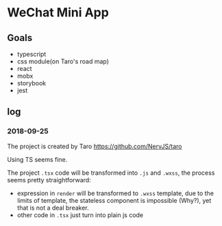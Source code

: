 # WeChat Mini App 

## Goals

+ typescript
+ css module(on Taro's road map)
+ react
+ mobx
+ storybook
+ jest


## log 

### 2018-09-25

The project is created by Taro https://github.com/NervJS/taro

Using TS seems fine.

The project `.tsx`  code will be transformed into `.js` and `.wxss`, the process seems pretty straightforward:

+ expression in `render`  will be transformed to `.wxss` template, due to the limits of template, the stateless component is impossible (Why?), yet that is not a deal breaker.
+ other code in `.tsx`  just turn into plain js code


